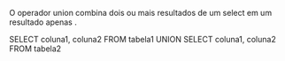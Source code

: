 O operador union combina dois ou mais resultados de um select em um resultado apenas . 

SELECT coluna1, coluna2
FROM tabela1
UNION
SELECT coluna1, coluna2 
FROM tabela2